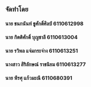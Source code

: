 ## จัดทำโดย

### นาย	   ชนกนันท์ ชูศักดิ์ศิลป์  6110612998
### นาย	   กิตติศักดิ์ บุญชาลี    6110613004
### นาย    รวิพล แจ่มกระจ่าง    6110613251
### นางสาว สิริลักษณ์ ราชนิยม    6110613277
### นาย    พีรศุ แก้วมะณี        6110680391



